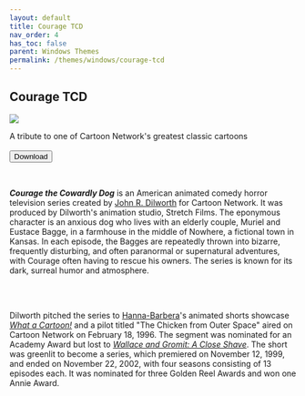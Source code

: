 ```yaml
---
layout: default
title: Courage TCD
nav_order: 4
has_toc: false
parent: Windows Themes
permalink: /themes/windows/courage-tcd
---
```



<div class="card">
  <div class="container">
    <h2 class="text-delta">Courage TCD</h2>
    <img src="https://images-wixmp-ed30a86b8c4ca887773594c2.wixmp.com/i/836bd001-fc1e-41ac-8fce-917bee5d1f0e/ditjp44-44befe4c-7d0d-4ff0-aba4-97b8babcc312.png/v1/fill/w_960,h_540/courage_tcd_for_windows_by_og_nimbi_ditjp44-fullview.png" class="squared-corners">
    <p class="text-delta">A tribute to one of Cartoon Network's greatest classic cartoons<br /><br />
    <a href="https://www.deviantart.com/og-nimbi/art/Courage-TCD-for-Windows-1138019044" target="_blank">
        <button type="button" name="button" class="btn">Download</button></a></p>
  </div>
</div>
<br />
<div class="card">
  <div class="container">
    <p><i><b>Courage the Cowardly Dog</b></i> is an American animated comedy horror television series created by <a href="https://en.wikipedia.org/wiki/John_R._Dilworth" target="_blank">John R. Dilworth</a> for Cartoon Network. It was produced by Dilworth's animation studio, Stretch Films. The eponymous character is an anxious dog who lives with an elderly couple, Muriel and Eustace Bagge, in a farmhouse in the middle of Nowhere, a fictional town in Kansas. In each episode, the Bagges are repeatedly thrown into bizarre, frequently disturbing, and often paranormal or supernatural adventures, with Courage often having to rescue his owners. The series is known for its dark, surreal humor and atmosphere.<p>
    <br /><br />
    <p>Dilworth pitched the series to <a href="https://en.wikipedia.org/wiki/Hanna-Barbera" target="_blank">Hanna-Barbera</a>'s animated shorts showcase <i><a href="https://en.wikipedia.org/wiki/What_a_Cartoon!" target="_blank">What a Cartoon!</a></i> and a pilot titled "The Chicken from Outer Space" aired on Cartoon Network on February 18, 1996. The segment was nominated for an Academy Award but lost to <i><a href="https://en.wikipedia.org/wiki/Wallace_and_Gromit:_A_Close_Shave" target="_blank">Wallace and Gromit: A Close Shave</a></i>. The short was greenlit to become a series, which premiered on November 12, 1999, and ended on November 22, 2002, with four seasons consisting of 13 episodes each. It was nominated for three Golden Reel Awards and won one Annie Award.</p>
  </div>
</div>